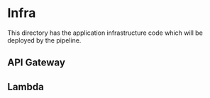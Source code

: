 # Infra

This directory has the application infrastructure code which will be deployed by the pipeline.

## API Gateway

## Lambda
